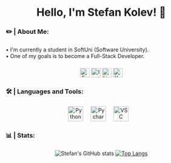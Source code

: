 <h1 align="center">Hello, I'm Stefan Kolev! 👋</h1>

###

<h3 align="left">✏️ | About Me:</h3>

###

<p align="left">•  I'm currently a student in SoftUni (Software University).<br> •  One of my goals is to become a Full-Stack Developer.</p>

###

<div align="center">
<div id="badges">
    <a href="https://www.facebook.com/stefanko1ev"><img src="https://img.shields.io/badge/Facebook-111?style=for-the-badge&logo=facebook&logoColor=1877F2" height='25' alt="Facebook Badge"/></a>
    <a href="https://www.instagram.com/s.kolevv"><img src="https://img.shields.io/badge/Instagram-111?style=for-the-badge&logo=instagram&logoColor=fccc63" height='25' alt="Instagram Badge"/></a>
    <a href="https://www.linkedin.com/in/stefankolevv"><img src="https://img.shields.io/badge/Linkedin-111?style=for-the-badge&logo=linkedin&logoColor=0077B5" height='25' alt="LinkedIn Badge"/></a>
    <a href="https://www.youtube.com/@stefan_kolev"><img src="https://img.shields.io/badge/YouTube-111?style=for-the-badge&logo=youtube&logoColor=FF0000" height='25' alt="Youtube Badge"/></a>
</div>
  </div>

###

<h3 align="left">🛠 | Languages and Tools:</h3>

###

<div align="center">
  <img src="https://cdn.jsdelivr.net/gh/devicons/devicon/icons/python/python-original.svg" height="40" alt="Python Logo"  />
  <img width="12" />
  <img src="https://cdn.jsdelivr.net/gh/devicons/devicon/icons/pycharm/pycharm-original.svg" height="40" alt="Pycharm Logo"  />
  <img width="12" />
  <img src="https://cdn.jsdelivr.net/gh/devicons/devicon/icons/vscode/vscode-original.svg" height="40" alt="VSC Logo"  />
  <img width="12" />
</div>

###

<h3 align="left">📊 | Stats:</h3>

###

<div align="center">
  
![Stefan's GitHub stats](https://github-readme-stats.vercel.app/api?username=stefankolevv&show_icons=true&theme=transparent&border_color=00000000) [![Top Langs](https://github-readme-stats.vercel.app/api/top-langs/?username=stefankolevv&theme=transparent&border_color=00000000)](https://github.com/stefankolevv/github-readme-stats)
</div>

